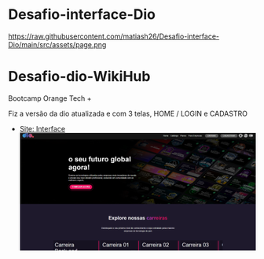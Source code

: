 # Desafio-interface-Dio


https://raw.githubusercontent.com/matiash26/Desafio-interface-Dio/main/src/assets/page.png

# Desafio-dio-WikiHub
Bootcamp Orange Tech +

Fiz a versão da dio atualizada e com 3 telas, HOME / LOGIN e  CADASTRO

- [Site: Interface](https://desafio-interface-ew54f6pln-matiash26.vercel.app/)
![Interface](https://raw.githubusercontent.com/matiash26/Desafio-interface-Dio/main/src/assets/page.png)


